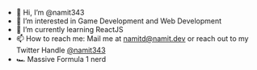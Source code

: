 - 👋 Hi, I’m @namit343
- 👀 I’m interested in Game Development and Web Development
- 🌱 I’m currently learning ReactJS
- 📫 How to reach me: Mail me at namitd@namit.dev or reach out to my Twitter Handle [@namit343](https://twitter.com/namit343)
- 🏎️ Massive Formula 1 nerd

<!---
namit343/namit343 is a ✨ special ✨ repository because its `README.md` (this file) appears on your GitHub profile.
You can click the Preview link to take a look at your changes.
--->

